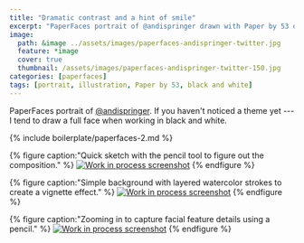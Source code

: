 ```yaml
---
title: "Dramatic contrast and a hint of smile"
excerpt: "PaperFaces portrait of @andispringer drawn with Paper by 53 on an iPad."
image: 
  path: &image ../assets/images/paperfaces-andispringer-twitter.jpg 
  feature: *image
  cover: true
  thumbnail: /assets/images/paperfaces-andispringer-twitter-150.jpg
categories: [paperfaces]
tags: [portrait, illustration, Paper by 53, black and white]
---
```


PaperFaces portrait of [@andispringer](https://twitter.com/andispringer). If you haven't noticed a theme yet --- I tend to draw a full face when working in black and white.

{% include boilerplate/paperfaces-2.md %}

{% figure caption:"Quick sketch with the pencil tool to figure out the composition." %}
[![Work in process screenshot](/assets/images/paperfaces-andispringer-process-1-600.jpg)](/assets/images/paperfaces-andispringer-process-1-lg.jpg)
{% endfigure %}

{% figure caption:"Simple background with layered watercolor strokes to create a vignette effect." %}
[![Work in process screenshot](/assets/images/paperfaces-andispringer-process-2-600.jpg)](/assets/images/paperfaces-andispringer-process-2-lg.jpg)
{% endfigure %}

{% figure caption:"Zooming in to capture facial feature details using a pencil." %}
[![Work in process screenshot](/assets/images/paperfaces-andispringer-process-3-600.jpg)](/assets/images/paperfaces-andispringer-process-3-lg.jpg)
{% endfigure %}
